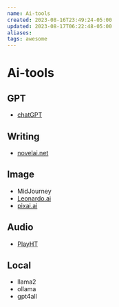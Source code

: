 ```yaml
---
name: Ai-tools
created: 2023-08-16T23:49:24-05:00
updated: 2023-08-17T06:22:48-05:00
aliases: 
tags: awesome
---
```

# Ai-tools

## GPT

- [chatGPT](https://chat.openai.com/)

## Writing

- [novelai.net](https://novelai.net/)

## Image

- MidJourney
- [Leonardo.ai](Leonardo.ai)
- [pixai.ai](https://pixai.art/)

## Audio

- [PlayHT](https://play.ht/)

## Local

- llama2
- ollama
- gpt4all
